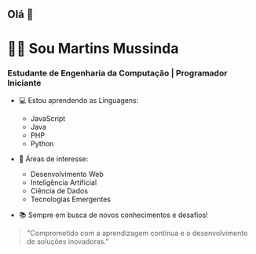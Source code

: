 ## Olá 👋

# 👨‍💻 Sou Martins Mussinda

### Estudante de Engenharia da Computação | Programador Iniciante

- 💻 Estou aprendendo as Linguagens:  
  - JavaScript  
  - Java 
  - PHP
  - Python 

- 🎯 Áreas de interesse:  
  - Desenvolvimento Web  
  - Inteligência Artificial  
  - Ciência de Dados  
  - Tecnologias Emergentes  

- 📚 Sempre em busca de novos conhecimentos e desafios!

> "Comprometido com a aprendizagem contínua e o desenvolvimento de soluções inovadoras."
